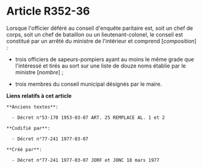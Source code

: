 # Article R352-36

Lorsque l'officier déféré au conseil d'enquête paritaire est, soit un chef de corps, soit un chef de bataillon ou un
lieutenant-colonel, le conseil est constitué par un arrêté du ministre de l'intérieur et comprend [*composition*] :

- trois officiers de sapeurs-pompiers ayant au moins le même grade que l'intéressé et tirés au sort sur une liste de douze
noms établie par le ministre [*nombre*] ;

- trois membres du conseil municipal désignés par le maire.

**Liens relatifs à cet article**

	**Anciens textes**:

	  - Décret n°53-170 1953-03-07 ART. 25 REMPLACE AL. 1 et 2

	**Codifié par**:

	  - Décret n°77-241 1977-03-07

	**Créé par**:

	  - Décret n°77-241 1977-03-07 JORF et JONC 18 mars 1977
